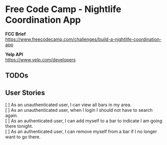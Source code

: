 # Free Code Camp - Nightlife Coordination App

**FCC Brief**  
https://www.freecodecamp.com/challenges/build-a-nightlife-coordination-app

**Yelp API**  
https://www.yelp.com/developers

## TODOs

## User Stories
[ ] As an unauthenticated user, I can view all bars in my area.  
[ ] As an unauthenticated user, when I login I should not have to search again.  
[ ] As an authenticated user, I can add myself to a bar to indicate I am going there tonight.  
[ ] As an authenticated user, I can remove myself from a bar if I no longer want to go there.  
